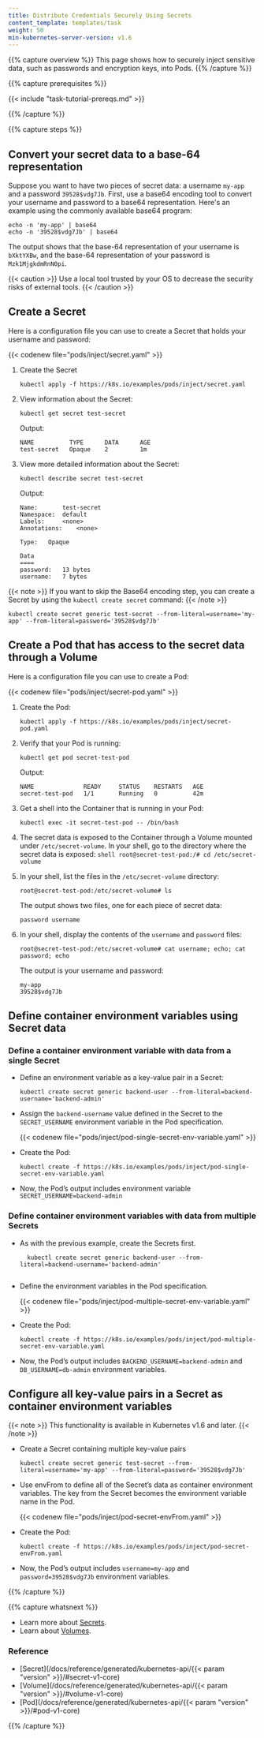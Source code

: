 ```yaml
---
title: Distribute Credentials Securely Using Secrets
content_template: templates/task
weight: 50
min-kubernetes-server-version: v1.6
---
```


{{% capture overview %}} This page shows how to securely inject sensitive data,
such as passwords and encryption keys, into Pods. {{% /capture %}}

{{% capture prerequisites %}}

{{< include "task-tutorial-prereqs.md" >}}

{{% /capture %}}

{{% capture steps %}}

## Convert your secret data to a base-64 representation

Suppose you want to have two pieces of secret data: a username `my-app` and a
password `39528$vdg7Jb`. First, use a base64 encoding tool to convert your
username and password to a base64 representation. Here's an example using the
commonly available base64 program:

```shell
echo -n 'my-app' | base64
echo -n '39528$vdg7Jb' | base64
```

The output shows that the base-64 representation of your username is `bXktYXBw`,
and the base-64 representation of your password is `Mzk1MjgkdmRnN0pi`.

{{< caution >}} Use a local tool trusted by your OS to decrease the security
risks of external tools. {{< /caution >}}

## Create a Secret

Here is a configuration file you can use to create a Secret that holds your
username and password:

{{< codenew file="pods/inject/secret.yaml" >}}

1. Create the Secret

   ```shell
   kubectl apply -f https://k8s.io/examples/pods/inject/secret.yaml
   ```

1. View information about the Secret:

   ```shell
   kubectl get secret test-secret
   ```

   Output:

   ```
   NAME          TYPE      DATA      AGE
   test-secret   Opaque    2         1m
   ```

1. View more detailed information about the Secret:

   ```shell
   kubectl describe secret test-secret
   ```

   Output:

   ```
   Name:       test-secret
   Namespace:  default
   Labels:     <none>
   Annotations:    <none>

   Type:   Opaque

   Data
   ====
   password:   13 bytes
   username:   7 bytes
   ```

{{< note >}} If you want to skip the Base64 encoding step, you can create a
Secret by using the `kubectl create secret` command: {{< /note >}}

```shell
kubectl create secret generic test-secret --from-literal=username='my-app' --from-literal=password='39528$vdg7Jb'
```

## Create a Pod that has access to the secret data through a Volume

Here is a configuration file you can use to create a Pod:

{{< codenew file="pods/inject/secret-pod.yaml" >}}

1. Create the Pod:

   ```shell
   kubectl apply -f https://k8s.io/examples/pods/inject/secret-pod.yaml
   ```

1. Verify that your Pod is running:

   ```shell
   kubectl get pod secret-test-pod
   ```

   Output:

   ```shell
   NAME              READY     STATUS    RESTARTS   AGE
   secret-test-pod   1/1       Running   0          42m
   ```

1. Get a shell into the Container that is running in your Pod:

   ```shell
   kubectl exec -it secret-test-pod -- /bin/bash
   ```

1. The secret data is exposed to the Container through a Volume mounted under
   `/etc/secret-volume`. In your shell, go to the directory where the secret
   data is exposed: `shell root@secret-test-pod:/# cd /etc/secret-volume`

1. In your shell, list the files in the `/etc/secret-volume` directory:

   ```shell
   root@secret-test-pod:/etc/secret-volume# ls
   ```

   The output shows two files, one for each piece of secret data:

   ```shell
   password username
   ```

1. In your shell, display the contents of the `username` and `password` files:

   ```shell
   root@secret-test-pod:/etc/secret-volume# cat username; echo; cat password; echo
   ```

   The output is your username and password:

   ```shell
   my-app
   39528$vdg7Jb
   ```

## Define container environment variables using Secret data

### Define a container environment variable with data from a single Secret

- Define an environment variable as a key-value pair in a Secret:

  ```shell
  kubectl create secret generic backend-user --from-literal=backend-username='backend-admin'
  ```

- Assign the `backend-username` value defined in the Secret to the
  `SECRET_USERNAME` environment variable in the Pod specification.

  {{< codenew file="pods/inject/pod-single-secret-env-variable.yaml" >}}

- Create the Pod:

  ```shell
  kubectl create -f https://k8s.io/examples/pods/inject/pod-single-secret-env-variable.yaml
  ```

- Now, the Pod’s output includes environment variable
  `SECRET_USERNAME=backend-admin`

### Define container environment variables with data from multiple Secrets

- As with the previous example, create the Secrets first.

  ```shell
    kubectl create secret generic backend-user --from-literal=backend-username='backend-admin'


  ```

- Define the environment variables in the Pod specification.

  {{< codenew file="pods/inject/pod-multiple-secret-env-variable.yaml" >}}

- Create the Pod:

  ```shell
  kubectl create -f https://k8s.io/examples/pods/inject/pod-multiple-secret-env-variable.yaml
  ```

- Now, the Pod’s output includes `BACKEND_USERNAME=backend-admin` and
  `DB_USERNAME=db-admin` environment variables.

## Configure all key-value pairs in a Secret as container environment variables

{{< note >}} This functionality is available in Kubernetes v1.6 and later.
{{< /note >}}

- Create a Secret containing multiple key-value pairs

  ```shell
  kubectl create secret generic test-secret --from-literal=username='my-app' --from-literal=password='39528$vdg7Jb'
  ```

- Use envFrom to define all of the Secret’s data as container environment
  variables. The key from the Secret becomes the environment variable name in
  the Pod.

  {{< codenew file="pods/inject/pod-secret-envFrom.yaml" >}}

- Create the Pod:

  ```shell
  kubectl create -f https://k8s.io/examples/pods/inject/pod-secret-envFrom.yaml
  ```

- Now, the Pod’s output includes `username=my-app` and `password=39528$vdg7Jb`
  environment variables.

{{% /capture %}}

{{% capture whatsnext %}}

- Learn more about [Secrets](/docs/concepts/configuration/secret/).
- Learn about [Volumes](/docs/concepts/storage/volumes/).

### Reference

- [Secret](/docs/reference/generated/kubernetes-api/{{< param "version" >}}/#secret-v1-core)
- [Volume](/docs/reference/generated/kubernetes-api/{{< param "version" >}}/#volume-v1-core)
- [Pod](/docs/reference/generated/kubernetes-api/{{< param "version" >}}/#pod-v1-core)

{{% /capture %}}
